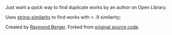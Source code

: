 Just want a quick way to find duplicate works by an author on Open Library.

Uses [string-similarity](https://www.npmjs.com/package/string-similarity) to find works with > .9 similarity;

Created by [Raymond Berger](https://github.com/RayBB). Forked from [original source code](https://github.com/RayBB/onepagers/tree/main/sites/ol-author-similarity).

